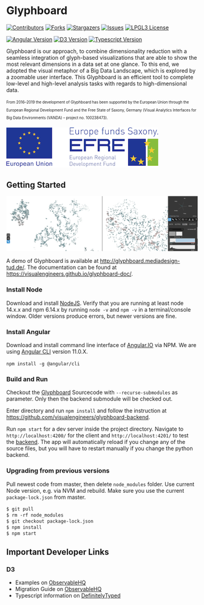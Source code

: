 # Glyphboard

[![Contributors][contributors-shield]][contributors-url]
[![Forks][forks-shield]][forks-url]
[![Stargazers][stars-shield]][stars-url]
[![Issues][issues-shield]][issues-url]
[![LPGL3 License][license-shield]][license-url]

[![Angular Version][angular-shield]][angular-url]
[![D3 Version][d3-shield]][d3-url]
[![Typescript Version][typescript-shield]][typescript-url]

Glyphboard is our approach, to combine dimensionality reduction with a seamless integration of glyph-based visualizations that are able to show the most relevant dimensions in a data set at one glance. To this end, we adopted the visual metaphor of a Big Data Landscape, which is explored by a zoomable user interface. This Glyphboard is an efficient tool to complete low-level and high-level analysis tasks with regards to high-dimensional data.

<sub><sup>From 2016–2019 the development of Glyphboard has been supported by the European Union through the European Regional Development Fund and the
Free State of Saxony, Germany (Visual Analytics Interfaces for Big Data Environments (VANDA) – project no. 100238473).</sup></sub>

![Funding by European Union through the European Regional Development Fund](funding_erdf.png?raw=true)

## Getting Started

![Glyphboard overview with activated split screen](glyphboard.png?raw=true)

A demo of Glyphboard is available at  http://glyphboard.mediadesign-tud.de/. The documentation can be found at https://visualengineers.github.io/glyphboard-doc/.

### Install Node 

Download and install [NodeJS](https://nodejs.org/en/download/). Verify that you are running at least node 14.x.x and npm 6.14.x by running `node -v` and `npm -v` in a terminal/console window. Older versions produce errors, but newer versions are fine.

### Install Angular

Download and install command line interface of [Angular.IO](https://angular.io/) via NPM. We are using [Angular CLI](https://github.com/angular/angular-cli) version 11.0.X.

`npm install -g @angular/cli`

### Build and Run

Checkout the [Glyphboard](https://github.com/visualengineers/glyphboard.git) Sourcecode with `--recurse-submodules` as parameter. Only then the backend submodule will be checked out.

Enter directory and run `npm install` and follow the instruction at https://github.com/visualengineers/glyphboard-backend.

Run `npm start` for a dev server inside the project directory. Navigate to `http://localhost:4200/` for the client and `http://localhost:4201/` to test the [backend](https://github.com/visualengineers/glyphboard-backend). The app will automatically reload if you change any of the source files, but you will have to restart manually if you change the python backend.

### Upgrading from previous versions

Pull newest code from master, then delete `node_modules` folder. Use current Node version, e.g. via NVM and rebuild. Make sure you use the current `package-lock.json` from master.

````
$ git pull
$ rm -rf node_modules
$ git checkout package-lock.json
$ npm install
$ npm start
````

## Important Developer Links

### D3

* Examples on [ObservableHQ](https://observablehq.com/@d3/)
* Migration Guide on [ObservableHQ](https://observablehq.com/@d3/d3v6-migration-guide)
* Typescript information on [DefinitelyTyped](https://github.com/DefinitelyTyped/DefinitelyTyped)

<!-- MARKDOWN LINKS & IMAGES -->
<!-- https://www.markdownguide.org/basic-syntax/#reference-style-links -->
[angular-shield]: https://img.shields.io/badge/dynamic/json?color=brightgreen&label=angular&query=%24.dependencies[%27%40angular%2Fcdk%27]&url=https%3A%2F%2Fraw.githubusercontent.com%2Fvisualengineers%2Fglyphboard%2Fmaster%2Fpackage.json&style=for-the-badge
[angular-url]: https://angular.io/
[d3-shield]: https://img.shields.io/badge/dynamic/json?color=brightgreen&label=D3&query=%24.dependencies[%27d3%27]&url=https%3A%2F%2Fraw.githubusercontent.com%2Fvisualengineers%2Fglyphboard%2Fmaster%2Fpackage.json&style=for-the-badge
[d3-url]: https://d3js.org/
[typescript-shield]: https://img.shields.io/badge/dynamic/json?color=brightgreen&label=Typescript&query=%24.devDependencies[%27typescript%27]&url=https%3A%2F%2Fraw.githubusercontent.com%2Fvisualengineers%2Fglyphboard%2Fmaster%2Fpackage.json&style=for-the-badge
[typescript-url]: https://www.typescriptlang.org/
[contributors-shield]: https://img.shields.io/github/contributors/visualengineers/glyphboard.svg?style=for-the-badge
[contributors-url]: https://github.com/visualengineers/glyphboard/graphs/contributors
[forks-shield]: https://img.shields.io/github/forks/visualengineers/glyphboard.svg?style=for-the-badge
[forks-url]: https://github.com/visualengineers/glyphboard/network/members
[stars-shield]: https://img.shields.io/github/stars/visualengineers/glyphboard.svg?style=for-the-badge
[stars-url]: https://github.com/visualengineers/glyphboard/stargazers
[issues-shield]: https://img.shields.io/github/issues/visualengineers/glyphboard.svg?style=for-the-badge
[issues-url]: https://github.com/visualengineers/glyphboard/issues
[license-shield]: https://img.shields.io/github/license/visualengineers/glyphboard.svg?style=for-the-badge
[license-url]: https://raw.githubusercontent.com/visualengineers/glyphboard/master/LICENSE

